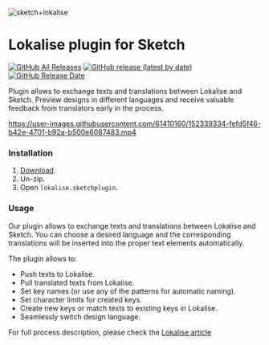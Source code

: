 ![sketch+lokalise](https://user-images.githubusercontent.com/61410160/152339481-28f6bb66-0b3c-4218-817a-ba3a755cb652.png)
# Lokalise plugin for Sketch

[![GitHub All Releases](https://img.shields.io/github/downloads/lokalise/lokalise-sketchplugin/total?cacheSeconds=1800)](https://github.com/lokalise/lokalise-sketchplugin/releases)
[![GitHub release (latest by date)](https://img.shields.io/github/v/release/lokalise/lokalise-sketchplugin?cacheSeconds=5000)](https://github.com/lokalise/lokalise-sketchplugin/releases/latest)
[![GitHub Release Date](https://img.shields.io/github/release-date/lokalise/lokalise-sketchplugin?cacheSeconds=1800)](https://github.com/lokalise/lokalise-sketchplugin/releases/latest)

Plugin allows to exchange texts and translations between Lokalise and Sketch. Preview designs in different languages and receive valuable feedback from translators early in the process.



https://user-images.githubusercontent.com/61410160/152339334-fefd5f46-b42e-4701-b92a-b500e6087483.mp4




### Installation

1. [Download](https://github.com/lokalise/lokalise-sketchplugin/releases/download/v1.4.0/lokalise-sketch.sketchplugin-1.4.0.zip).
2. Un-zip.
3. Open `lokalise.sketchplugin`.


### Usage
Our plugin allows to exchange texts and translations between Lokalise and Sketch. You can choose a desired language and the corresponding translations will be inserted into the proper text elements automatically.

The plugin allows to:

- Push texts to Lokalise.
- Pull translated texts from Lokalise.
- Set key names (or use any of the patterns for automatic naming).
- Set character limits for created keys.
- Create new keys or match texts to existing keys in Lokalise.
- Seamlessly switch design language.

For full process description, please check the [Lokalise article](https://docs.lokalise.com/en/articles/4669773-sketch)
